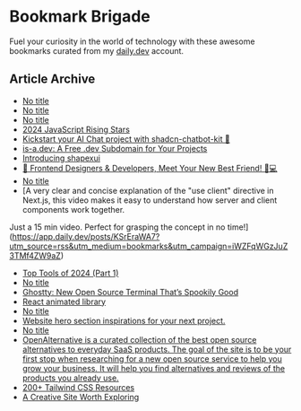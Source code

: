 # Bookmark Brigade
Fuel your curiosity in the world of technology with these awesome bookmarks curated from my [daily.dev](https://app.daily.dev/Anmol-Baranwal) account.

## Article Archive

<!-- DAILY-DEV-BOOKMARKS:START -->
- [No title](https://app.daily.dev/posts/GQ5Cl4sub?utm_source=rss&utm_medium=bookmarks&utm_campaign=iWZFqWGzJuZ3TMf4ZW9aZ)
- [No title](https://app.daily.dev/posts/u1P9ok7Tc?utm_source=rss&utm_medium=bookmarks&utm_campaign=iWZFqWGzJuZ3TMf4ZW9aZ)
- [No title](https://app.daily.dev/posts/AkgJXk5sf?utm_source=rss&utm_medium=bookmarks&utm_campaign=iWZFqWGzJuZ3TMf4ZW9aZ)
- [2024 JavaScript Rising Stars](https://app.daily.dev/posts/SQz2mFwaY?utm_source=rss&utm_medium=bookmarks&utm_campaign=iWZFqWGzJuZ3TMf4ZW9aZ)
- [Kickstart your AI Chat project with shadcn-chatbot-kit 🚀](https://app.daily.dev/posts/01QjIyLW0?utm_source=rss&utm_medium=bookmarks&utm_campaign=iWZFqWGzJuZ3TMf4ZW9aZ)
- [is-a.dev: A Free .dev Subdomain for Your Projects](https://app.daily.dev/posts/MFlMfa6SZ?utm_source=rss&utm_medium=bookmarks&utm_campaign=iWZFqWGzJuZ3TMf4ZW9aZ)
- [Introducing shapexui](https://app.daily.dev/posts/ipWMyMijs?utm_source=rss&utm_medium=bookmarks&utm_campaign=iWZFqWGzJuZ3TMf4ZW9aZ)
- [🚀 Frontend Designers &amp; Developers, Meet Your New Best Friend! 🎨💻](https://app.daily.dev/posts/xow8hEbQ4?utm_source=rss&utm_medium=bookmarks&utm_campaign=iWZFqWGzJuZ3TMf4ZW9aZ)
- [No title](https://app.daily.dev/posts/unJxqr48N?utm_source=rss&utm_medium=bookmarks&utm_campaign=iWZFqWGzJuZ3TMf4ZW9aZ)
- [A very clear and concise explanation of the &quot;use client&quot; directive in Next.js, this video makes it easy to understand how server and client components work together. 

Just a 15 min video. Perfect for grasping the concept in no time!](https://app.daily.dev/posts/KSrEraWA7?utm_source=rss&utm_medium=bookmarks&utm_campaign=iWZFqWGzJuZ3TMf4ZW9aZ)
- [Top Tools of 2024 &lpar;Part 1&rpar;](https://app.daily.dev/posts/mbmrqd4Nm?utm_source=rss&utm_medium=bookmarks&utm_campaign=iWZFqWGzJuZ3TMf4ZW9aZ)
- [No title](https://app.daily.dev/posts/LIPPadIeG?utm_source=rss&utm_medium=bookmarks&utm_campaign=iWZFqWGzJuZ3TMf4ZW9aZ)
- [Ghostty: New Open Source Terminal That’s Spookily Good](https://app.daily.dev/posts/EkIwChEX5?utm_source=rss&utm_medium=bookmarks&utm_campaign=iWZFqWGzJuZ3TMf4ZW9aZ)
- [React animated library](https://app.daily.dev/posts/ISSJnRdAS?utm_source=rss&utm_medium=bookmarks&utm_campaign=iWZFqWGzJuZ3TMf4ZW9aZ)
- [No title](https://app.daily.dev/posts/yZheIIiAz?utm_source=rss&utm_medium=bookmarks&utm_campaign=iWZFqWGzJuZ3TMf4ZW9aZ)
- [Website hero section inspirations for your next project.](https://app.daily.dev/posts/PqhmTarr3?utm_source=rss&utm_medium=bookmarks&utm_campaign=iWZFqWGzJuZ3TMf4ZW9aZ)
- [No title](https://app.daily.dev/posts/FJaGLQw5n?utm_source=rss&utm_medium=bookmarks&utm_campaign=iWZFqWGzJuZ3TMf4ZW9aZ)
- [OpenAlternative is a curated collection of the best open source alternatives to everyday SaaS products. The goal of the site is to be your first stop when researching for a new open source service to help you grow your business. It will help you find alternatives and reviews of the products you already use.](https://app.daily.dev/posts/Owxra1A9e?utm_source=rss&utm_medium=bookmarks&utm_campaign=iWZFqWGzJuZ3TMf4ZW9aZ)
- [200+ Tailwind CSS Resources](https://app.daily.dev/posts/RlMOJex2S?utm_source=rss&utm_medium=bookmarks&utm_campaign=iWZFqWGzJuZ3TMf4ZW9aZ)
- [A Creative Site Worth Exploring](https://app.daily.dev/posts/5sgxhncGF?utm_source=rss&utm_medium=bookmarks&utm_campaign=iWZFqWGzJuZ3TMf4ZW9aZ)
<!-- DAILY-DEV-BOOKMARKS:END -->

